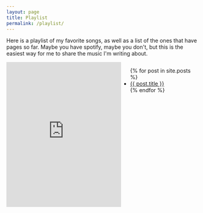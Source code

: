 ```yaml
---
layout: page
title: Playlist
permalink: /playlist/
---
```


<style>
    .grid {
        display: flex;
    }
    .col-1-2 {
        flex: 1;
    }
    .cole-1-2:last-child {
        margin-left: 20px;
    }
</style>

<p>Here is a playlist of my favorite songs, as well as a list of the ones that have pages so far. Maybe you have spotify, maybe you don't, but this is the easiest way for me to share the music I'm writing about.</p>
<div class="grid">
    <aside class="col-1-2">
        <iframe src="https://open.spotify.com/embed/playlist/16T6UAZEyPZpPMqmoBlsGy" width="300" height="380" frameborder="0" allowtransparency="true" allow="encrypted-media"></iframe>
    </aside>
    <article class="col-1-2">
        <ul>
            {% for post in site.posts %}
            <li>
                <a href="{{ post.relative_url }}">{{ post.title }}</a>
            </li>
            {% endfor %}
        </ul>
    </article>
</div>